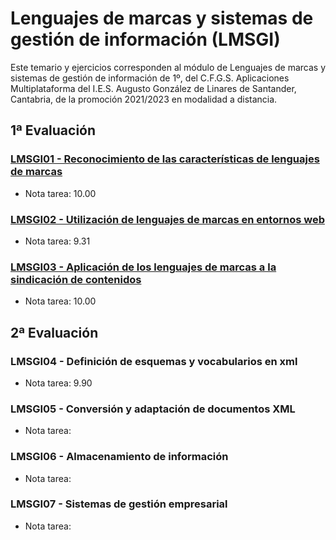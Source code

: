 # Lenguajes de marcas y sistemas de gestión de información (LMSGI)
Este temario y ejercicios corresponden al módulo de Lenguajes de marcas y sistemas de gestión de información de 1º, del C.F.G.S. Aplicaciones Multiplataforma del I.E.S. Augusto González de Linares de Santander, Cantabria, de la promoción 2021/2023 en modalidad a distancia.
## 1ª Evaluación
### [LMSGI01 - Reconocimiento de las características de lenguajes de marcas](https://github.com/DiegoGlez1992/DAM/tree/main/Lenguajes%20de%20marcas%20y%20sistemas%20de%20gesti%C3%B3n%20de%20informaci%C3%B3n/LMSGI01%20-%20Reconocimiento%20de%20las%20caracter%C3%ADsticas%20de%20lenguajes%20de%20marcas)
* Nota tarea: 10.00
### [LMSGI02 - Utilización de lenguajes de marcas en entornos web](https://github.com/DiegoGlez1992/DAM/tree/main/Lenguajes%20de%20marcas%20y%20sistemas%20de%20gesti%C3%B3n%20de%20informaci%C3%B3n/LMSGI02%20-%20Utilizaci%C3%B3n%20de%20lenguajes%20de%20marcas%20en%20entornos%20web)
* Nota tarea: 9.31
### [LMSGI03 - Aplicación de los lenguajes de marcas a la sindicación de contenidos](https://github.com/DiegoGlez1992/DAM/tree/main/Lenguajes%20de%20marcas%20y%20sistemas%20de%20gesti%C3%B3n%20de%20informaci%C3%B3n/LMSGI03%20-%20Aplicaci%C3%B3n%20de%20los%20lenguajes%20de%20marcas%20a%20la%20sindicaci%C3%B3n%20de%20contenidos)
* Nota tarea: 10.00
## 2ª Evaluación
### LMSGI04 - Definición de esquemas y vocabularios en xml
* Nota tarea: 9.90
### LMSGI05 - Conversión y adaptación de documentos XML
* Nota tarea: 
### LMSGI06 - Almacenamiento de información
* Nota tarea: 
### LMSGI07 - Sistemas de gestión empresarial
* Nota tarea: 
